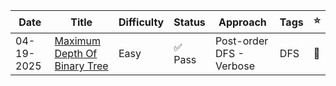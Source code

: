 | Date | Title | Difficulty | Status | Approach | Tags | ⭐ |
|------|-------|------------|--------|----------|------|----|
| 04-19-2025 | [Maximum Depth Of Binary Tree](https://leetcode.com/problems/maximum-depth-of-binary-tree/?envType=study-plan-v2&envId=leetcode-75) | Easy | ✅ Pass | Post-order DFS - Verbose | DFS | 🌟 |

